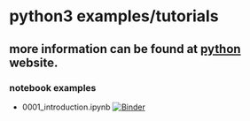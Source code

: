 # python3 examples/tutorials

## more information can be found at [python](https://python.org) website.

### notebook examples 

* 0001_introduction.ipynb [![Binder](https://mybinder.org/badge_logo.svg)](https://mybinder.org/v2/gh/thesheff17/pythonexamples/master?filepath=src%2F0001_introduction.ipynb)

